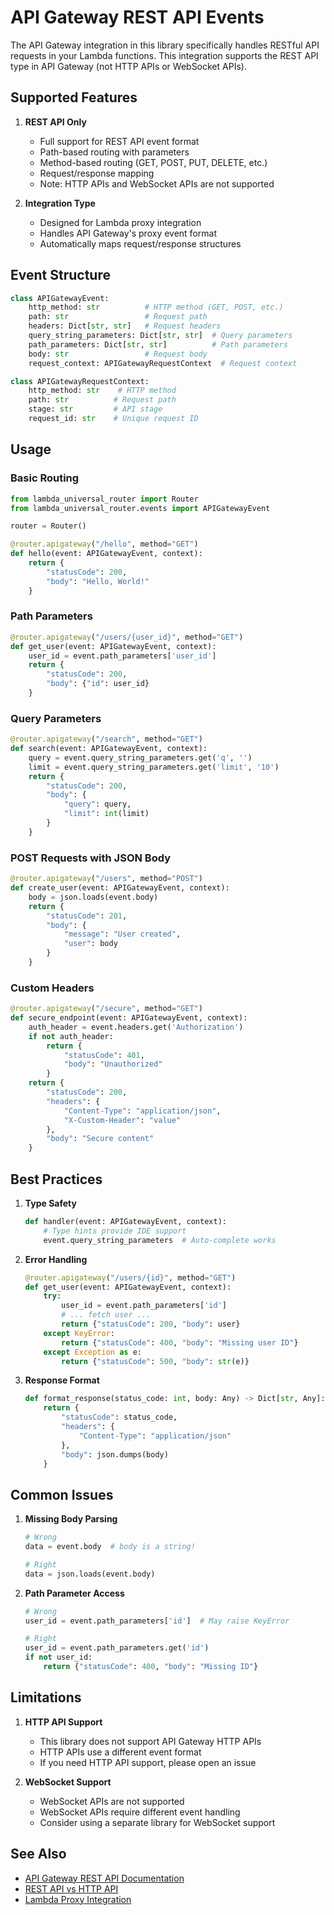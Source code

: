 # API Gateway REST API Events

The API Gateway integration in this library specifically handles RESTful API requests in your Lambda functions. This integration supports the REST API type in API Gateway (not HTTP APIs or WebSocket APIs).

## Supported Features

1. **REST API Only**
   - Full support for REST API event format
   - Path-based routing with parameters
   - Method-based routing (GET, POST, PUT, DELETE, etc.)
   - Request/response mapping
   - Note: HTTP APIs and WebSocket APIs are not supported

2. **Integration Type**
   - Designed for Lambda proxy integration
   - Handles API Gateway's proxy event format
   - Automatically maps request/response structures

## Event Structure

```python
class APIGatewayEvent:
    http_method: str          # HTTP method (GET, POST, etc.)
    path: str                 # Request path
    headers: Dict[str, str]   # Request headers
    query_string_parameters: Dict[str, str]  # Query parameters
    path_parameters: Dict[str, str]          # Path parameters
    body: str                 # Request body
    request_context: APIGatewayRequestContext  # Request context

class APIGatewayRequestContext:
    http_method: str    # HTTP method
    path: str          # Request path
    stage: str         # API stage
    request_id: str    # Unique request ID
```

## Usage

### Basic Routing

```python
from lambda_universal_router import Router
from lambda_universal_router.events import APIGatewayEvent

router = Router()

@router.apigateway("/hello", method="GET")
def hello(event: APIGatewayEvent, context):
    return {
        "statusCode": 200,
        "body": "Hello, World!"
    }
```

### Path Parameters

```python
@router.apigateway("/users/{user_id}", method="GET")
def get_user(event: APIGatewayEvent, context):
    user_id = event.path_parameters['user_id']
    return {
        "statusCode": 200,
        "body": {"id": user_id}
    }
```

### Query Parameters

```python
@router.apigateway("/search", method="GET")
def search(event: APIGatewayEvent, context):
    query = event.query_string_parameters.get('q', '')
    limit = event.query_string_parameters.get('limit', '10')
    return {
        "statusCode": 200,
        "body": {
            "query": query,
            "limit": int(limit)
        }
    }
```

### POST Requests with JSON Body

```python
@router.apigateway("/users", method="POST")
def create_user(event: APIGatewayEvent, context):
    body = json.loads(event.body)
    return {
        "statusCode": 201,
        "body": {
            "message": "User created",
            "user": body
        }
    }
```

### Custom Headers

```python
@router.apigateway("/secure", method="GET")
def secure_endpoint(event: APIGatewayEvent, context):
    auth_header = event.headers.get('Authorization')
    if not auth_header:
        return {
            "statusCode": 401,
            "body": "Unauthorized"
        }
    return {
        "statusCode": 200,
        "headers": {
            "Content-Type": "application/json",
            "X-Custom-Header": "value"
        },
        "body": "Secure content"
    }
```

## Best Practices

1. **Type Safety**
   ```python
   def handler(event: APIGatewayEvent, context):
       # Type hints provide IDE support
       event.query_string_parameters  # Auto-complete works
   ```

2. **Error Handling**
   ```python
   @router.apigateway("/users/{id}", method="GET")
   def get_user(event: APIGatewayEvent, context):
       try:
           user_id = event.path_parameters['id']
           # ... fetch user ...
           return {"statusCode": 200, "body": user}
       except KeyError:
           return {"statusCode": 400, "body": "Missing user ID"}
       except Exception as e:
           return {"statusCode": 500, "body": str(e)}
   ```

3. **Response Format**
   ```python
   def format_response(status_code: int, body: Any) -> Dict[str, Any]:
       return {
           "statusCode": status_code,
           "headers": {
               "Content-Type": "application/json"
           },
           "body": json.dumps(body)
       }
   ```

## Common Issues

1. **Missing Body Parsing**
   ```python
   # Wrong
   data = event.body  # body is a string!

   # Right
   data = json.loads(event.body)
   ```

2. **Path Parameter Access**
   ```python
   # Wrong
   user_id = event.path_parameters['id']  # May raise KeyError

   # Right
   user_id = event.path_parameters.get('id')
   if not user_id:
       return {"statusCode": 400, "body": "Missing ID"}
   ```

## Limitations

1. **HTTP API Support**
   - This library does not support API Gateway HTTP APIs
   - HTTP APIs use a different event format
   - If you need HTTP API support, please open an issue

2. **WebSocket Support**
   - WebSocket APIs are not supported
   - WebSocket APIs require different event handling
   - Consider using a separate library for WebSocket support

## See Also

- [API Gateway REST API Documentation](https://docs.aws.amazon.com/apigateway/latest/developerguide/apigateway-rest-api.html)
- [REST API vs HTTP API](https://docs.aws.amazon.com/apigateway/latest/developerguide/http-api-vs-rest.html)
- [Lambda Proxy Integration](https://docs.aws.amazon.com/apigateway/latest/developerguide/set-up-lambda-proxy-integrations.html)
